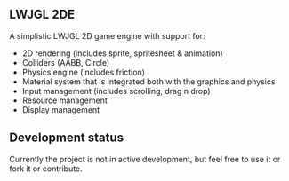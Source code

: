 ## LWJGL 2DE

A simplistic LWJGL 2D game engine with support for:

- 2D rendering (includes sprite, spritesheet & animation)
- Colliders (AABB, Circle)
- Physics engine (includes friction)
- Material system that is integrated both with the graphics and physics
- Input management (includes scrolling, drag n drop)
- Resource management
- Display management

## Development status
Currently the project is not in active development, but feel free to use it or fork it or contribute.

